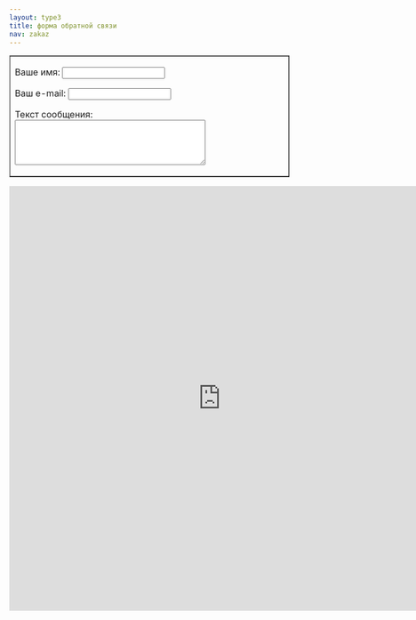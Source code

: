 ```yaml
---
layout: type3
title: форма обратной связи
nav: zakaz
---
```

<div align="center">
<table border="1" width="365" align="center" cellpadding="20" cellspacing="6">
<tr>
<td>
<form action="../send.php" method="post">

<p>Ваше имя:
 <input type="text" name="fio" width="20"></p>
 <p>Ваш e-mail:
 <input type="text" name="email" width="20"></p>
 <p>Текст сообщения:
<textarea name="money" cols="40" rows="5"></textarea></p>

</form>
</td>
</tr>
</table>
</div>
<iframe  src="https://docs.google.com/spreadsheet/embeddedform?formkey=dF90VlIyVFRfWjFDUHhpZktLQ2VEbWc6MA" width="760" height="764" frameborder="0" marginheight="0" marginwidth="0" topmargin="0" leftmargin="0" rightmargin="0" bottommargin="0">Loading...</iframe>
